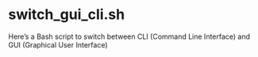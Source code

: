# switch_gui_cli.sh
Here’s a Bash script to switch between CLI (Command Line Interface) and GUI (Graphical User Interface)
